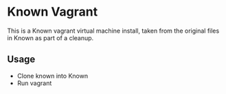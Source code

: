 # Known Vagrant 

This is a Known vagrant virtual machine install, taken from the original files in Known as part of a cleanup.

## Usage

* Clone known into Known
* Run vagrant
